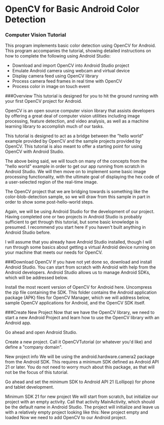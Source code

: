 # OpenCV for Basic Android Color Detection
### Computer Vision Tutorial

This program implements basic color detection using OpenCV for Android.
This program accompanies the tutorial, showing detailed instructions on how to complete the following using Android Studio:

* Download and import OpenCV into Android Studio project
* Emulate Android camera using webcam and virtual device
* Display camera feed using OpenCV library
* Process camera feed frames in real time with OpenCV
* Process color in image on touch event

###Overview
This tutorial is designed for you to hit the ground running with your first OpenCV project for Android.

OpenCV is an open source computer vision library that assists developers by offering a great deal of computer vision utilities including image processing, feature detection, and video analysis, as well as a machine learning library to accomplish much of our tasks.

This tutorial is designed to act as a bridge between the "hello world" example provided by OpenCV and the sample projects provided by OpenCV. This tutorial is also meant to offer a starting point for using OpenCV with Android Studio.

The above being said, we will touch on many of the concepts from the "hello world" example in order to get our app running from scratch in Android Studio. We will then move on to implement some basic image processing functionality, with the ultimate goal of displaying the hex code of a user-selected region of the real-time image.

The OpenCV project that we are bridging towards is something like the color-blob-detection sample, so we will draw from this sample in part in order to show some post-hello-world steps.

Again, we will be using Android Studio for the development of our project. Having completed one or two projects in Android Studio is probably sufficient to get through this tutorial, but some basic knowledge is presumed. I recommend you start here if you haven't built anything in Android Studio before.

I will assume that you already have Android Studio installed, though I will run through some basics about getting a virtual Android device running on your machine that meets our needs for OpenCV.

###Download OpenCV
If you have not yet done so, download and install Android Studio. You can start from scratch with Android with help from the Android developers. Android Studio allows us to manage Android SDKs, which will be addressed below.

Install the most recent version of OpenCV for Android here. Uncompress the zip file containing the SDK. This folder contains the Android application package (APK) files for OpenCV Manager, which we will address below, sample OpenCV applications for Android, and the OpenCV SDK itself.

###Create New Project
Now that we have the OpenCV library, we need to start a new Android Project and learn how to use the OpenCV library with an Android app.

Go ahead and open Android Studio.

Create a new project. Call it OpenCVTutorial (or whatever you'd like) and define a "company domain".

New project info
We will be using the android.hardware.camera2 package from the Android SDK. This requires a minimum SDK defined as Android API 21 or later. You do not need to worry much about this package, as that will not be the focus of this tutorial.

Go ahead and set the minimum SDK to Android API 21 (Lollipop) for phone and tablet development.

Minimum SDK 21 for new project We will start from scratch, but initialize our project with an empty activity. Call that activity MainActivity, which should be the default name in Android Studio.  The project will initialize and leave us with a relatively empty project looking like this: New project empty and loaded Now we need to add OpenCV to our Android project.


